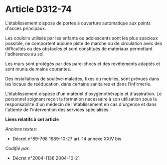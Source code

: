 # Article D312-74

L'établissement dispose de portes à ouverture automatique aux points d'accès principaux.

Les couloirs utilisés par les enfants ou adolescents sont les plus spacieux possible, ne comportent aucune piste de marche ou
de circulation avec des difficultés ou des obstacles et sont constitués de matériaux permettant l'adhérence au sol.

Les murs sont protégés par des pare-chocs et des revêtements adaptés et sont munis de mains courantes.

Des installations de soulève-malades, fixes ou mobiles, sont prévues dans les locaux de rééducation, dans certains sanitaires
et dans l'infirmerie.

L'établissement dispose d'un matériel d'oxygénothérapie et d'aspiration. Le personnel soignant reçoit la formation nécessaire
à son utilisation sous la responsabilité d'un médecin de l'établissement en cas d'urgence et dans l'attente de l'intervention
des services spécialisés.

**Liens relatifs à cet article**

_Anciens textes_:

  - Décret n°89-798 1989-10-27 art. 14 annexe XXIV bis

_Codifié par_:

  - Décret n°2004-1136 2004-10-21
